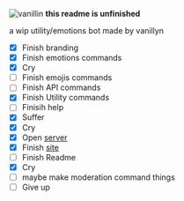 ![vanillin](https://cdn.upload.systems/uploads/jgrbgMsa.png)
**this readme is unfinished**

a wip utility/emotions bot made by vanillyn
- [x] Finish branding
- [x] Finish emotions commands
- [x] Cry
- [ ] Finish emojis commands 
- [ ] Finish API commands
- [x] Finish Utility commands
- [ ] Finisih help
- [x] Suffer
- [x] Cry
- [x] Open [server](https://discord.gg/7bydMKCHkG)
- [x] Finish [site](https://vanillyn.tk/vanillin)
- [ ] Finish Readme
- [x] Cry
- [ ] maybe make moderation command things
- [ ] Give up
